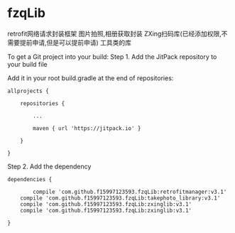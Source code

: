# fzqLib
retrofit网络请求封装框架
图片拍照,相册获取封装
ZXing扫码库(已经添加权限,不需要提前申请,但是可以提前申请)
工具类的库




To get a Git project into your build:
Step 1. Add the JitPack repository to your build file

Add it in your root build.gradle at the end of repositories:

	allprojects {
  
		repositories {
    
			...
      
			maven { url 'https://jitpack.io' }
      
		}
    
	}
  
Step 2. Add the dependency

	dependencies {
  
	        compile 'com.github.f15997123593.fzqLib:retrofitmanager:v3.1'
    	compile 'com.github.f15997123593.fzqLib:takephoto_library:v3.1'
    	compile 'com.github.f15997123593.fzqLib:zxinglib:v3.1'
    	compile 'com.github.f15997123593.fzqLib:zxinglib:v3.1'
          
	}
